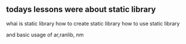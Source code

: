 ## todays lessons were about static library ##

whai is static library 
how to create static library
how to use static library

and basic usage of ar,ranlib, nm 
